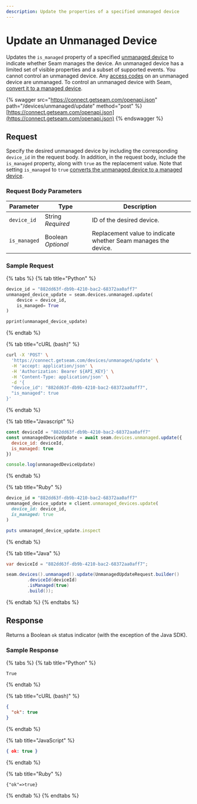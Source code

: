 ```yaml
---
description: Update the properties of a specified unmanaged device
---
```


# Update an Unmanaged Device

Updates the `is_managed` property of a specified [unmanaged device](../../core-concepts/devices/#managed-devices-and-unmanaged-devices) to indicate whether Seam manages the device. An unmanaged device has a limited set of visible properties and a subset of supported events. You cannot control an unmanaged device. Any [access codes](../../products/smart-locks/access-codes/) on an unmanaged device are unmanaged. To control an unmanaged device with Seam, [convert it to a managed device](../../core-concepts/devices/#convert-an-unmanaged-device-to-managed).

{% swagger src="https://connect.getseam.com/openapi.json" path="/devices/unmanaged/update" method="post" %}
[https://connect.getseam.com/openapi.json](https://connect.getseam.com/openapi.json)
{% endswagger %}

## Request

Specify the desired unmanaged device by including the corresponding `device_id` in the request body. In addition, in the request body, include the `is_managed` property, along with `true` as the replacement value. Note that setting `is_managed` to `true` [converts the unmanaged device to a managed device](../../core-concepts/devices/#convert-an-unmanaged-device-to-managed).

### Request Body Parameters

<table><thead><tr><th>Parameter</th><th width="112.33333333333331">Type</th><th>Description</th></tr></thead><tbody><tr><td><code>device_id</code></td><td>String<br><em>Required</em></td><td>ID of the desired device.</td></tr><tr><td><code>is_managed</code></td><td>Boolean<br><em>Optional</em></td><td>Replacement value to indicate whether Seam manages the device.</td></tr></tbody></table>

### Sample Request

{% tabs %}
{% tab title="Python" %}
```python
device_id = "882dd63f-db9b-4210-bac2-68372aa0aff7"
unmanaged_device_update = seam.devices.unmanaged.update(
    device = device_id,
    is_managed= True
)

pprint(unmanaged_device_update)
```
{% endtab %}

{% tab title="cURL (bash)" %}
```bash
curl -X 'POST' \
  'https://connect.getseam.com/devices/unmanaged/update' \
  -H 'accept: application/json' \
  -H 'Authorization: Bearer ${API_KEY}' \
  -H 'Content-Type: application/json' \
  -d '{
  "device_id": "882dd63f-db9b-4210-bac2-68372aa0aff7",
  "is_managed": true
}'
```
{% endtab %}

{% tab title="Javascript" %}
```javascript
const deviceId = "882dd63f-db9b-4210-bac2-68372aa0aff7"
const unmanagedDeviceUpdate = await seam.devices.unmanaged.update({
  device_id: deviceId,
  is_managed: true
})

console.log(unmanagedDeviceUpdate)
```
{% endtab %}

{% tab title="Ruby" %}
```ruby
device_id = "882dd63f-db9b-4210-bac2-68372aa0aff7"
unmanaged_device_update = client.unmanaged_devices.update(
  device_id: device_id,
  is_managed: true
)

puts unmanaged_device_update.inspect
```
{% endtab %}

{% tab title="Java" %}
```java
var deviceId = "882dd63f-db9b-4210-bac2-68372aa0aff7";

seam.devices().unmanaged().update(UnmanagedUpdateRequest.builder()
        .deviceId(deviceId)
        .isManaged(true)
        .build());
```
{% endtab %}
{% endtabs %}

## Response

Returns a Boolean `ok` status indicator (with the exception of the Java SDK).

### Sample Response

{% tabs %}
{% tab title="Python" %}
```
True
```
{% endtab %}

{% tab title="cURL (bash)" %}
```json
{
  "ok": true
}
```
{% endtab %}

{% tab title="JavaScript" %}
```json
{ ok: true }
```
{% endtab %}

{% tab title="Ruby" %}
```
{"ok"=>true}
```
{% endtab %}
{% endtabs %}

